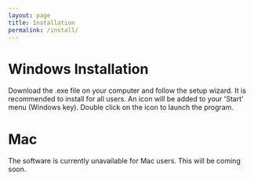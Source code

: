```yaml
---
layout: page
title: Installation
permalink: /install/
---
```


# Windows Installation
Download the .exe file on your computer and follow the setup wizard. It is recommended to install for all users. An icon will be added to your 'Start' menu (Windows key). Double click on the icon to launch the program. 

# Mac
The software is currently unavailable for Mac users. This will be coming soon.
